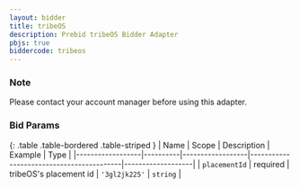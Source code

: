 ```yaml
---
layout: bidder
title: tribeOS
description: Prebid tribeOS Bidder Adapter
pbjs: true
biddercode: tribeos
---
```


### Note

Please contact your account manager before using this adapter.

### Bid Params

{: .table .table-bordered .table-striped }
| Name             | Scope    | Description      | Example                                  | Type              |
|------------------|----------|------------------|------------------------------------------|-------------------|
| `placementId`    | required | tribeOS's placement id | `'3gl2jk225'`                                  | `string`          |
